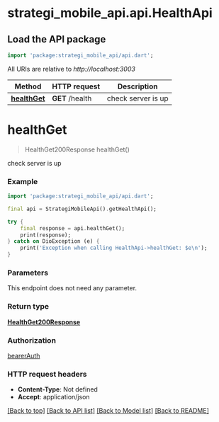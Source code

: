 # strategi_mobile_api.api.HealthApi

## Load the API package
```dart
import 'package:strategi_mobile_api/api.dart';
```

All URIs are relative to *http://localhost:3003*

Method | HTTP request | Description
------------- | ------------- | -------------
[**healthGet**](HealthApi.md#healthget) | **GET** /health | check server is up


# **healthGet**
> HealthGet200Response healthGet()

check server is up

### Example
```dart
import 'package:strategi_mobile_api/api.dart';

final api = StrategiMobileApi().getHealthApi();

try {
    final response = api.healthGet();
    print(response);
} catch on DioException (e) {
    print('Exception when calling HealthApi->healthGet: $e\n');
}
```

### Parameters
This endpoint does not need any parameter.

### Return type

[**HealthGet200Response**](HealthGet200Response.md)

### Authorization

[bearerAuth](../README.md#bearerAuth)

### HTTP request headers

 - **Content-Type**: Not defined
 - **Accept**: application/json

[[Back to top]](#) [[Back to API list]](../README.md#documentation-for-api-endpoints) [[Back to Model list]](../README.md#documentation-for-models) [[Back to README]](../README.md)

